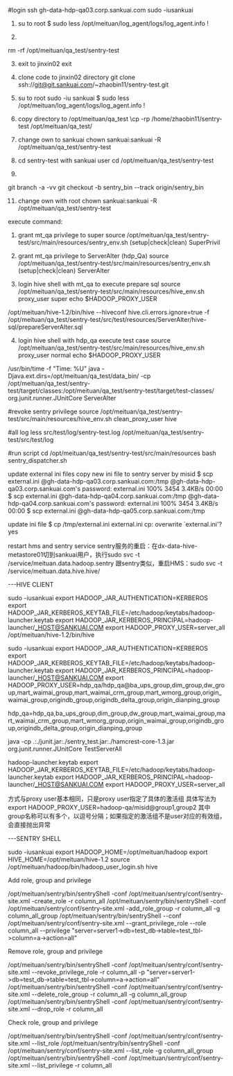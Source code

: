 #login 
ssh gh-data-hdp-qa03.corp.sankuai.com
sudo -iusankuai

1. su to root
$ sudo less /opt/meituan/log_agent/logs/log_agent.info
!

2.
rm -rf /opt/meituan/qa_test/sentry-test

3. exit to jinxin02
exit

4. clone code to jinxin02 directory
git clone ssh://git@git.sankuai.com/~zhaobin11/sentry-test.git

5. su to root
sudo -iu sankuai
$ sudo less /opt/meituan/log_agent/logs/log_agent.info
!

6. copy directory to /opt/meituan/qa_test
\cp -rp /home/zhaobin11/sentry-test /opt/meituan/qa_test/

8. change own to sankuai
chown sankuai:sankuai -R /opt/meituan/qa_test/sentry-test

9. cd sentry-test with sankuai user
cd /opt/meituan/qa_test/sentry-test

10.
git branch -a -vv
git checkout -b sentry_bin --track origin/sentry_bin

11. change own with root
chown sankuai:sankuai -R /opt/meituan/qa_test/sentry-test

execute command:
1. grant mt_qa privilege to super
source /opt/meituan/qa_test/sentry-test/src/main/resources/sentry_env.sh (setup|check|clean) SuperPrivil

2. grant mt_qa privilege to ServerAlter (hdp_Qa)
source /opt/meituan/qa_test/sentry-test/src/main/resources/sentry_env.sh (setup|check|clean) ServerAlter

3. login hive shell with mt_qa to execute prepare sql
source /opt/meituan/qa_test/sentry-test/src/main/resources/hive_env.sh proxy_user super
echo $HADOOP_PROXY_USER

/opt/meituan/hive-1.2/bin/hive --hiveconf hive.cli.errors.ignore=true -f /opt/meituan/qa_test/sentry-test/src/test/resources/ServerAlter/hive-sql/prepareServerAlter.sql

4. login hive shell with hdp_qa execute test case
source /opt/meituan/qa_test/sentry-test/src/main/resources/hive_env.sh proxy_user normal
echo $HADOOP_PROXY_USER

/usr/bin/time -f "Time: %U" java -Djava.ext.dirs=/opt/meituan/qa_test/data_bin/ -cp /opt/meituan/qa_test/sentry-test/target/classes:/opt/meituan/qa_test/sentry-test/target/test-classes/ org.junit.runner.JUnitCore ServerAlter


#revoke sentry privilege
source /opt/meituan/qa_test/sentry-test/src/main/resources/hive_env.sh clean_proxy_user hive


#all log
less src/test/log/sentry-test.log
/opt/meituan/qa_test/sentry-test/src/test/log

#run script
cd /opt/meituan/qa_test/sentry-test/src/main/resources
bash sentry_dispatcher.sh


update external ini files
copy new ini file to sentry server by misid
$ scp external.ini <userName>@gh-data-hdp-qa03.corp.sankuai.com:/tmp
<userName>@gh-data-hdp-qa03.corp.sankuai.com's password:
external.ini                                                                  100% 3454     3.4KB/s   00:00
$ scp external.ini <userName>@gh-data-hdp-qa04.corp.sankuai.com:/tmp
<userName>@gh-data-hdp-qa04.corp.sankuai.com's password:
external.ini                                                                  100% 3454     3.4KB/s   00:00
$ scp external.ini <userName>@gh-data-hdp-qa05.corp.sankuai.com:/tmp

update ini file
$ cp /tmp/external.ini external.ini
cp: overwrite `external.ini'? yes

restart hms and sentry service
sentry服务的重启：在dx-data-hive-metastore01切到sankuai用户，执行sudo svc -t /service/meituan.data.hadoop.sentry
跟sentry类似，重启HMS：sudo svc -t /service/meituan.data.hive.hive/


---HIVE CLIENT

sudo -iusankuai
export HADOOP_JAR_AUTHENTICATION=KERBEROS
export HADOOP_JAR_KERBEROS_KEYTAB_FILE=/etc/hadoop/keytabs/hadoop-launcher.keytab
export HADOOP_JAR_KERBEROS_PRINCIPAL=hadoop-launcher/_HOST@SANKUAI.COM
export HADOOP_PROXY_USER=server_all
/opt/meituan/hive-1.2/bin/hive


sudo -iusankuai
export HADOOP_JAR_AUTHENTICATION=KERBEROS
export HADOOP_JAR_KERBEROS_KEYTAB_FILE=/etc/hadoop/keytabs/hadoop-launcher.keytab
export HADOOP_JAR_KERBEROS_PRINCIPAL=hadoop-launcher/_HOST@SANKUAI.COM
export HADOOP_PROXY_USER=hdp_qa/hdp_qa@ba_ups_group,dim_group,dw_group,mart_waimai_group,mart_waimai_crm_group,mart_wmorg_group,origin_waimai_group,origindb_group,origindb_delta_group,origin_dianping_group



hdp_qa=hdp_qa,ba_ups_group,dim_group,dw_group,mart_waimai_group,mart_waimai_crm_group,mart_wmorg_group,origin_waimai_group,origindb_group,origindb_delta_group,origin_dianping_group



java -cp .:./junit.jar:./sentry_test.jar:./hamcrest-core-1.3.jar org.junit.runner.JUnitCore TestServerAll


hadoop-launcher.keytab
export HADOOP_JAR_KERBEROS_KEYTAB_FILE=/etc/hadoop/keytabs/hadoop-launcher.keytab
export HADOOP_JAR_KERBEROS_PRINCIPAL=hadoop-launcher/_HOST@SANKUAI.COM
export HADOOP_PROXY_USER=server_all


方式与proxy user基本相同，只是proxy user指定了具体的激活组
具体写法为export HADOOP_PROXY_USER=hadoop-qa/misid@group1,group2
其中group名称可以有多个，以逗号分隔；如果指定的激活组不是user对应的有效组，会直接抛出异常



---SENTRY SHELL

sudo -iusankuai
export HADOOP_HOME=/opt/meituan/hadoop
export HIVE_HOME=/opt/meituan/hive-1.2
source /opt/meituan/hadoop/bin/hadoop_user_login.sh hive

  
Add role, group and privilege

/opt/meituan/sentry/bin/sentryShell -conf /opt/meituan/sentry/conf/sentry-site.xml -create_role -r column_all
/opt/meituan/sentry/bin/sentryShell -conf /opt/meituan/sentry/conf/sentry-site.xml -add_role_group -r column_all -g column_all_group
/opt/meituan/sentry/bin/sentryShell --conf /opt/meituan/sentry/conf/sentry-site.xml --grant_privilege_role --role column_all --privilege "server=server1->db=test_db->table=test_tbl->column=a->action=all"


Remove role, group and privilege

/opt/meituan/sentry/bin/sentryShell -conf /opt/meituan/sentry/conf/sentry-site.xml --revoke_privilege_role -r column_all -p "server=server1->db=test_db->table=test_tbl->column=a->action=all"
/opt/meituan/sentry/bin/sentryShell -conf /opt/meituan/sentry/conf/sentry-site.xml --delete_role_group -r column_all -g column_all_group
/opt/meituan/sentry/bin/sentryShell -conf /opt/meituan/sentry/conf/sentry-site.xml --drop_role -r column_all



Check role, group and privilege

/opt/meituan/sentry/bin/sentryShell -conf /opt/meituan/sentry/conf/sentry-site.xml --list_role
/opt/meituan/sentry/bin/sentryShell -conf /opt/meituan/sentry/conf/sentry-site.xml --list_role -g column_all_group
/opt/meituan/sentry/bin/sentryShell -conf /opt/meituan/sentry/conf/sentry-site.xml --list_privilege -r column_all
